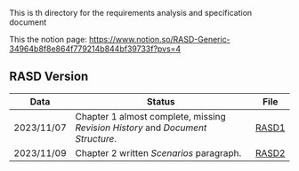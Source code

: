 This is th directory for the requirements analysis and specification document

This the notion page: https://www.notion.so/RASD-Generic-34964b8f8e864f779214b844bf39733f?pvs=4

## RASD Version

| Data       | Status                                                                          | File                                                                                                                 |
|------------|---------------------------------------------------------------------------------|----------------------------------------------------------------------------------------------------------------------|
| 2023/11/07 | Chapter 1 almost complete, missing *Revision History* and *Document Structure*. | [RASD1](https://github.com/Dipa0219/ContiDiPaola/blob/main/RASD/RequirementsAnalysis_and_SpecificationDocument1.pdf) |
| 2023/11/09 | Chapter 2 written *Scenarios* paragraph.                                        | [RASD2](https://github.com/Dipa0219/ContiDiPaola/blob/main/RASD/RequirementsAnalysis_and_SpecificationDocument2.pdf) | 
